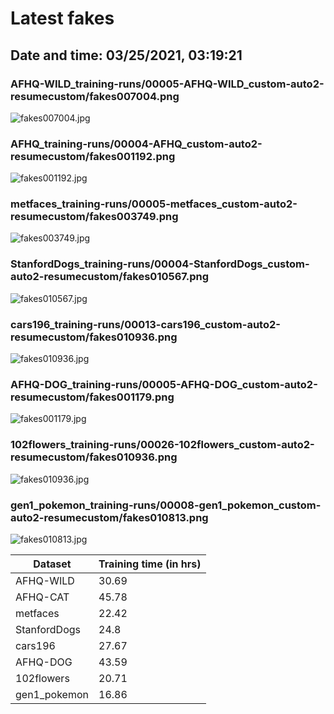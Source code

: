 # Latest fakes
## Date and time: 03/25/2021, 03:19:21
### AFHQ-WILD_training-runs/00005-AFHQ-WILD_custom-auto2-resumecustom/fakes007004.png
![fakes007004.jpg](https://i.ibb.co/Ksm5mSx/285b0eb5b01a.jpg "AFHQ-WILD_training-runs/00005-AFHQ-WILD_custom-auto2-resumecustom/fakes007004.png")

### AFHQ_training-runs/00004-AFHQ_custom-auto2-resumecustom/fakes001192.png
![fakes001192.jpg](https://i.ibb.co/gFfntr2/0ec5fb8444b9.jpg "AFHQ_training-runs/00004-AFHQ_custom-auto2-resumecustom/fakes001192.png")

### metfaces_training-runs/00005-metfaces_custom-auto2-resumecustom/fakes003749.png
![fakes003749.jpg](https://i.ibb.co/bmzLCC2/a8f1b2974c31.jpg "metfaces_training-runs/00005-metfaces_custom-auto2-resumecustom/fakes003749.png")

### StanfordDogs_training-runs/00004-StanfordDogs_custom-auto2-resumecustom/fakes010567.png
![fakes010567.jpg](https://i.ibb.co/RCL1btc/fdce2c9521a7.jpg "StanfordDogs_training-runs/00004-StanfordDogs_custom-auto2-resumecustom/fakes010567.png")

### cars196_training-runs/00013-cars196_custom-auto2-resumecustom/fakes010936.png
![fakes010936.jpg](https://i.ibb.co/Stp1CTR/16ceaa4d4c99.jpg "cars196_training-runs/00013-cars196_custom-auto2-resumecustom/fakes010936.png")

### AFHQ-DOG_training-runs/00005-AFHQ-DOG_custom-auto2-resumecustom/fakes001179.png
![fakes001179.jpg](https://i.ibb.co/Ry50cRq/21e8cfd29cb3.jpg "AFHQ-DOG_training-runs/00005-AFHQ-DOG_custom-auto2-resumecustom/fakes001179.png")

### 102flowers_training-runs/00026-102flowers_custom-auto2-resumecustom/fakes010936.png
![fakes010936.jpg](https://i.ibb.co/BBJpWmh/f9eb75d2b4bc.jpg "102flowers_training-runs/00026-102flowers_custom-auto2-resumecustom/fakes010936.png")

### gen1_pokemon_training-runs/00008-gen1_pokemon_custom-auto2-resumecustom/fakes010813.png
![fakes010813.jpg](https://i.ibb.co/M1SmN6d/bb0d7fe748a2.jpg "gen1_pokemon_training-runs/00008-gen1_pokemon_custom-auto2-resumecustom/fakes010813.png")

| Dataset      |   Training time (in hrs) |
|--------------|--------------------------|
| AFHQ-WILD    |                    30.69 |
| AFHQ-CAT     |                    45.78 |
| metfaces     |                    22.42 |
| StanfordDogs |                    24.8  |
| cars196      |                    27.67 |
| AFHQ-DOG     |                    43.59 |
| 102flowers   |                    20.71 |
| gen1_pokemon |                    16.86 |